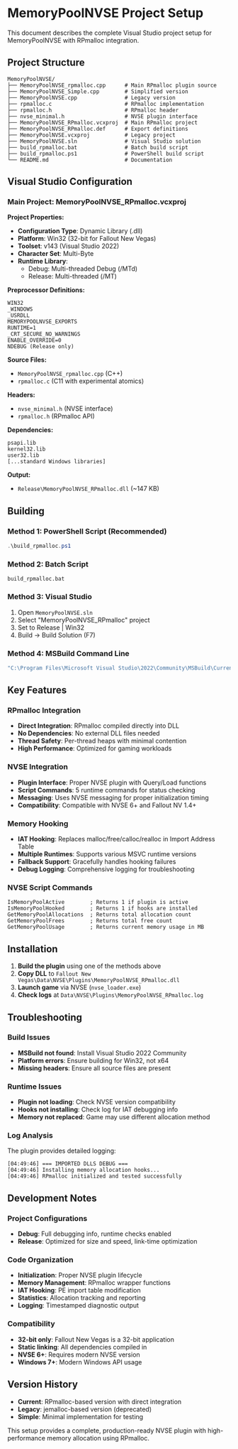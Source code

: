 # MemoryPoolNVSE Project Setup

This document describes the complete Visual Studio project setup for MemoryPoolNVSE with RPmalloc integration.

## Project Structure

```
MemoryPoolNVSE/
├── MemoryPoolNVSE_rpmalloc.cpp      # Main RPmalloc plugin source
├── MemoryPoolNVSE_Simple.cpp        # Simplified version
├── MemoryPoolNVSE.cpp               # Legacy version
├── rpmalloc.c                       # RPmalloc implementation
├── rpmalloc.h                       # RPmalloc header
├── nvse_minimal.h                   # NVSE plugin interface
├── MemoryPoolNVSE_RPmalloc.vcxproj  # Main RPmalloc project
├── MemoryPoolNVSE_RPmalloc.def      # Export definitions
├── MemoryPoolNVSE.vcxproj           # Legacy project
├── MemoryPoolNVSE.sln               # Visual Studio solution
├── build_rpmalloc.bat               # Batch build script
├── build_rpmalloc.ps1               # PowerShell build script
└── README.md                        # Documentation
```

## Visual Studio Configuration

### Main Project: MemoryPoolNVSE_RPmalloc.vcxproj

**Project Properties:**
- **Configuration Type**: Dynamic Library (.dll)
- **Platform**: Win32 (32-bit for Fallout New Vegas)
- **Toolset**: v143 (Visual Studio 2022)
- **Character Set**: Multi-Byte
- **Runtime Library**: 
  - Debug: Multi-threaded Debug (/MTd)
  - Release: Multi-threaded (/MT)

**Preprocessor Definitions:**
```
WIN32
_WINDOWS
_USRDLL
MEMORYPOOLNVSE_EXPORTS
RUNTIME=1
_CRT_SECURE_NO_WARNINGS
ENABLE_OVERRIDE=0
NDEBUG (Release only)
```

**Source Files:**
- `MemoryPoolNVSE_rpmalloc.cpp` (C++)
- `rpmalloc.c` (C11 with experimental atomics)

**Headers:**
- `nvse_minimal.h` (NVSE interface)
- `rpmalloc.h` (RPmalloc API)

**Dependencies:**
```
psapi.lib
kernel32.lib
user32.lib
[...standard Windows libraries]
```

**Output:**
- `Release\MemoryPoolNVSE_RPmalloc.dll` (~147 KB)

## Building

### Method 1: PowerShell Script (Recommended)
```powershell
.\build_rpmalloc.ps1
```

### Method 2: Batch Script
```batch
build_rpmalloc.bat
```

### Method 3: Visual Studio
1. Open `MemoryPoolNVSE.sln`
2. Select "MemoryPoolNVSE_RPmalloc" project
3. Set to Release | Win32
4. Build → Build Solution (F7)

### Method 4: MSBuild Command Line
```cmd
"C:\Program Files\Microsoft Visual Studio\2022\Community\MSBuild\Current\Bin\MSBuild.exe" MemoryPoolNVSE_RPmalloc.vcxproj /p:Configuration=Release /p:Platform=Win32
```

## Key Features

### RPmalloc Integration
- **Direct Integration**: RPmalloc compiled directly into DLL
- **No Dependencies**: No external DLL files needed
- **Thread Safety**: Per-thread heaps with minimal contention
- **High Performance**: Optimized for gaming workloads

### NVSE Integration
- **Plugin Interface**: Proper NVSE plugin with Query/Load functions
- **Script Commands**: 5 runtime commands for status checking
- **Messaging**: Uses NVSE messaging for proper initialization timing
- **Compatibility**: Compatible with NVSE 6+ and Fallout NV 1.4+

### Memory Hooking
- **IAT Hooking**: Replaces malloc/free/calloc/realloc in Import Address Table
- **Multiple Runtimes**: Supports various MSVC runtime versions
- **Fallback Support**: Gracefully handles hooking failures
- **Debug Logging**: Comprehensive logging for troubleshooting

### NVSE Script Commands
```
IsMemoryPoolActive        ; Returns 1 if plugin is active
IsMemoryPoolHooked        ; Returns 1 if hooks are installed
GetMemoryPoolAllocations  ; Returns total allocation count
GetMemoryPoolFrees        ; Returns total free count
GetMemoryPoolUsage        ; Returns current memory usage in MB
```

## Installation

1. **Build the plugin** using one of the methods above
2. **Copy DLL** to `Fallout New Vegas\Data\NVSE\Plugins\MemoryPoolNVSE_RPmalloc.dll`
3. **Launch game** via NVSE (`nvse_loader.exe`)
4. **Check logs** at `Data\NVSE\Plugins\MemoryPoolNVSE_RPmalloc.log`

## Troubleshooting

### Build Issues
- **MSBuild not found**: Install Visual Studio 2022 Community
- **Platform errors**: Ensure building for Win32, not x64
- **Missing headers**: Ensure all source files are present

### Runtime Issues
- **Plugin not loading**: Check NVSE version compatibility
- **Hooks not installing**: Check log for IAT debugging info
- **Memory not replaced**: Game may use different allocation method

### Log Analysis
The plugin provides detailed logging:
```
[04:49:46] === IMPORTED DLLS DEBUG ===
[04:49:46] Installing memory allocation hooks...
[04:49:46] RPmalloc initialized and tested successfully
```

## Development Notes

### Project Configurations
- **Debug**: Full debugging info, runtime checks enabled
- **Release**: Optimized for size and speed, link-time optimization

### Code Organization
- **Initialization**: Proper NVSE plugin lifecycle
- **Memory Management**: RPmalloc wrapper functions
- **IAT Hooking**: PE import table modification
- **Statistics**: Allocation tracking and reporting
- **Logging**: Timestamped diagnostic output

### Compatibility
- **32-bit only**: Fallout New Vegas is a 32-bit application
- **Static linking**: All dependencies compiled in
- **NVSE 6+**: Requires modern NVSE version
- **Windows 7+**: Modern Windows API usage

## Version History

- **Current**: RPmalloc-based version with direct integration
- **Legacy**: jemalloc-based version (deprecated)
- **Simple**: Minimal implementation for testing

This setup provides a complete, production-ready NVSE plugin with high-performance memory allocation using RPmalloc.